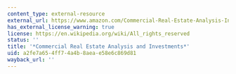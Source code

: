```yaml
---
content_type: external-resource
external_url: https://www.amazon.com/Commercial-Real-Estate-Analysis-Investments/dp/1133108822
has_external_license_warning: true
license: https://en.wikipedia.org/wiki/All_rights_reserved
status: ''
title: '*Commercial Real Estate Analysis and Investments*'
uid: a2fe7a65-4ff7-4a4b-8aea-e58e6c869d81
wayback_url: ''
---
```

